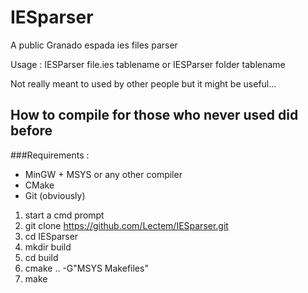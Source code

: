 # IESparser
A public Granado espada ies files parser


Usage : 
IESParser file.ies tablename
or
IESParser folder tablename

Not really meant to used by other people but it might be useful...


## How to compile for those who never used did before
###Requirements :
* MinGW + MSYS or any other compiler
* CMake
* Git (obviously)

1. start a cmd prompt
2. git clone https://github.com/Lectem/IESparser.git
3. cd IESparser
4. mkdir build
5. cd build
6. cmake .. -G"MSYS Makefiles"
7. make